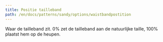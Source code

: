 ```yaml
---
title: Positie tailleband
path: /en/docs/patterns/sandy/options/waistbandpostition
---
```


Waar de tailleband zit. 0% zet de tailleband aan de natuurlijke taille, 100% plaatst hem op de heupen.